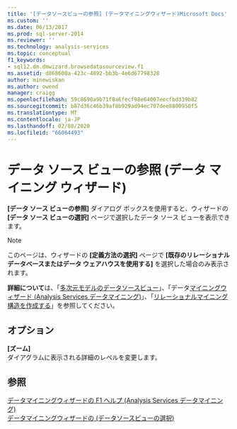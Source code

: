 ```yaml
---
title: '[データソースビューの参照] (データマイニングウィザード)Microsoft Docs'
ms.custom: ''
ms.date: 06/13/2017
ms.prod: sql-server-2014
ms.reviewer: ''
ms.technology: analysis-services
ms.topic: conceptual
f1_keywords:
- sql12.dm.dmwizard.browsedatasourceview.f1
ms.assetid: d868600a-423c-4892-bb3b-4e6d67798328
author: minewiskan
ms.author: owend
manager: craigg
ms.openlocfilehash: 59c8690a9b71f8a6fecf98e64007eecfbd339b82
ms.sourcegitcommit: b87d36c46b39af8b929ad94ec707dee8800950f5
ms.translationtype: MT
ms.contentlocale: ja-JP
ms.lasthandoff: 02/08/2020
ms.locfileid: "66064493"
---
```

# <a name="browse-data-source-view-data-mining-wizard"></a>データ ソース ビューの参照 (データ マイニング ウィザード)
  
  **[データ ソース ビューの参照]** ダイアログ ボックスを使用すると、ウィザードの **[データ ソース ビューの選択]** ページで選択したデータ ソース ビューを表示できます。  
  
> [!NOTE]  
>  このページは、ウィザードの **[定義方法の選択]** ページで **[既存のリレーショナル データベースまたはデータ ウェアハウスを使用する]** を選択した場合のみ表示されます。  
  
 **詳細について**は、「[多次元モデルのデータソースビュー](multidimensional-models/data-source-views-in-multidimensional-models.md)」、「データ[マイニングウィザード &#40;Analysis Services データマイニング&#41;](data-mining/data-mining-wizard-analysis-services-data-mining.md)」、「[リレーショナルマイニング構造を作成する](data-mining/create-a-relational-mining-structure.md)」を参照してください。  
  
## <a name="options"></a>オプション  
 **[ズーム]**  
 ダイアグラムに表示される詳細のレベルを変更します。  
  
## <a name="see-also"></a>参照  
 [データマイニングウィザードの F1 ヘルプ &#40;Analysis Services データマイニング&#41;](data-mining-wizard-f1-help-analysis-services-data-mining.md)   
 [データマイニングウィザードの &#40;データソースビューの選択&#41;](select-data-source-view-data-mining-wizard.md)  
  
  
